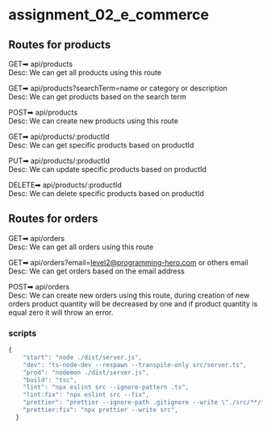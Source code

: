 # assignment_02_e_commerce

## Routes for products

GET➡ api/products
<br/>
Desc: We can get all products using this route

GET➡ api/products?searchTerm=name or category or description
<br/>
Desc: We can get products based on the search term

POST➡ api/products
<br/>
Desc: We can create new products using this route

GET➡ api/products/:productId
<br/>
Desc: We can get specific products based on productId

PUT➡ api/products/:productId
<br/>
Desc: We can update specific products based on productId

DELETE➡ api/products/:productId
<br/>
Desc: We can delete specific products based on productId

## Routes for orders

GET➡ api/orders
<br/>
Desc: We can get all orders using this route

GET➡ api/orders?email=level2@programming-hero.com or others email
<br/>
Desc: We can get orders based on the email address

POST➡ api/orders
<br/>
Desc: We can create new orders using this route, during creation of new orders
product quantity will be decreased by one and if product quantity is equal zero it will throw an error.

### scripts

```js
{
    "start": "node ./dist/server.js",
    "dev": "ts-node-dev --respawn --transpile-only src/server.ts",
    "prod": "nodemon ./dist/server.js",
    "build": "tsc",
    "lint": "npx eslint src --ignore-pattern .ts",
    "lint:fix": "npx eslint src --fix",
    "prettier": "prettier --ignore-path .gitignore --write \"./src/**/*.+(js|ts|json)\"",
    "prettier:fix": "npx prettier --write src",
  }
```
